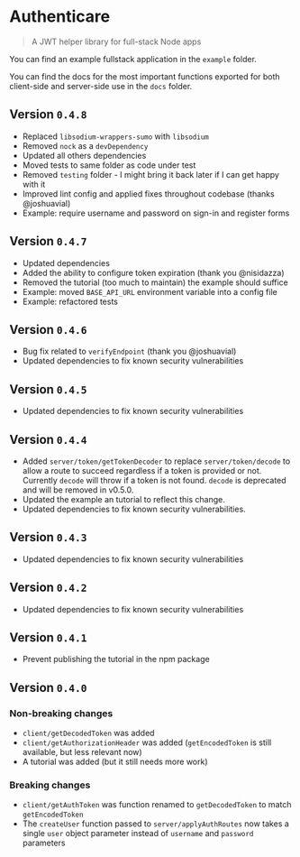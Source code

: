 #  Authenticare

> A JWT helper library for full-stack Node apps

You can find an example fullstack application in the `example` folder.

You can find the docs for the most important functions exported for both client-side and server-side use in the `docs` folder.

## Version `0.4.8`

* Replaced `libsodium-wrappers-sumo` with `libsodium`
* Removed `nock` as a `devDependency`
* Updated all others dependencies
* Moved tests to same folder as code under test
* Removed `testing` folder - I might bring it back later if I can get happy with it
* Improved lint config and applied fixes throughout codebase (thanks @joshuavial)
* Example: require username and password on sign-in and register forms


## Version `0.4.7`

* Updated dependencies
* Added the ability to configure token expiration (thank you @nisidazza)
* Removed the tutorial (too much to maintain) the example should suffice
* Example: moved `BASE_API_URL` environment variable into a config file
* Example: refactored tests


## Version `0.4.6`

* Bug fix related to `verifyEndpoint` (thank you @joshuavial)
* Updated dependencies to fix known security vulnerabilities


## Version `0.4.5`

* Updated dependencies to fix known security vulnerabilities


## Version `0.4.4`

* Added `server/token/getTokenDecoder` to replace `server/token/decode` to allow a route to succeed regardless if a token is provided or not. Currently `decode` will throw if a token is not found. `decode` is deprecated and will be removed in v0.5.0.
* Updated the example an tutorial to reflect this change.
* Updated dependencies to fix known security vulnerabilities.


## Version `0.4.3`

* Updated dependencies to fix known security vulnerabilities


## Version `0.4.2`

* Updated dependencies to fix known security vulnerabilities


## Version `0.4.1`

* Prevent publishing the tutorial in the npm package


## Version `0.4.0`

### Non-breaking changes

* `client/getDecodedToken` was added
* `client/getAuthorizationHeader` was added (`getEncodedToken` is still available, but less relevant now)
* A tutorial was added (but it still needs more work)

### Breaking changes

* `client/getAuthToken` was function renamed to `getDecodedToken` to match `getEncodedToken`
* The `createUser` function passed to `server/applyAuthRoutes` now takes a single `user` object parameter instead of `username` and `password` parameters
